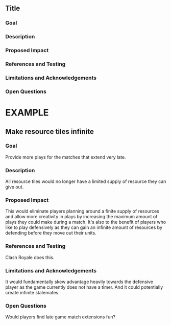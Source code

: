 ## Title

### Goal
### Description
### Proposed Impact
### References and Testing
### Limitations and Acknowledgements
### Open Questions


# EXAMPLE
## Make resource tiles infinite

### Goal
Provide more plays for the matches that extend very late.

### Description
All resource tiles would no longer have a limited supply of resource they can give out.

### Proposed Impact
This would eliminate players planning around a finite supply of resources and allow more creativity in plays by increasing the maximum amount of plays they could make during a match.
It's also to the benefit of players who like to play defensively as they can gain an infinite amount of resources by defending before they move out their units.

### References and Testing
Clash Royale does this.

### Limitations and Acknowledgements
It would fundamentally skew advantage heavily towards the defensive player as the game currently does not have a timer. And it could potentially create infinite stalemates.

### Open Questions
Would players find late game match extensions fun?